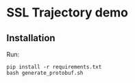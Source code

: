 # SSL Trajectory demo

## Installation

Run:

```
pip install -r requirements.txt
bash generate_protobuf.sh
```